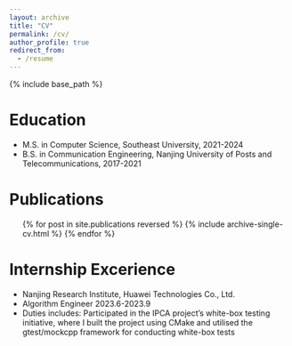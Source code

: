 ```yaml
---
layout: archive
title: "CV"
permalink: /cv/
author_profile: true
redirect_from:
  - /resume
---
```


{% include base_path %}

Education
======
* M.S. in Computer Science, Southeast University, 2021-2024
* B.S. in Communication Engineering, Nanjing University of Posts and Telecommunications, 2017-2021

  

Publications
======
  <ul>{% for post in site.publications reversed %}
    {% include archive-single-cv.html %}
  {% endfor %}</ul>
  
  
Internship Excerience
======
* Nanjing Research Institute, Huawei Technologies Co., Ltd.
* Algorithm Engineer 2023.6-2023.9
* Duties includes: Participated in the IPCA project’s white-box testing initiative, where I built the project using CMake and utilised the gtest/mockcpp framework for conducting white-box tests

